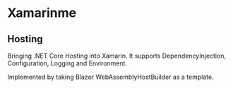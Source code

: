 # Xamarinme

## Hosting
Bringing .NET Core Hosting into Xamarin.
It supports DependencyInjection, Configuration, Logging and Environment.

Implemented by taking Blazor WebAssemblyHostBuilder as a template.

